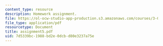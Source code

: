 ```yaml
---
content_type: resource
description: Homework assignment.
file: https://ol-ocw-studio-app-production.s3.amazonaws.com/courses/3-093-information-exploration-becoming-a-savvy-scholar-fall-2006/7d5339bc1988bd2e0dcbd80e3237a75e_assignment5.pdf
file_type: application/pdf
resourcetype: Document
title: assignment5.pdf
uid: 7d5339bc-1988-bd2e-0dcb-d80e3237a75e
---
```

